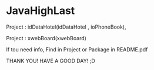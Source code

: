 JavaHighLast
=============

Project : idDataHotel(idDataHotel , ioPhoneBook),

Project : xwebBoard(xwebBoard)


If tou need info, Find in Project or Package in README.pdf


THANK YOU! HAVE A GOOD DAY! ;D
